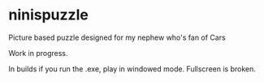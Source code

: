 # ninispuzzle
Picture based puzzle designed for my nephew who's fan of Cars

Work in progress.

In builds if you run the .exe, play in windowed mode. Fullscreen is broken.
